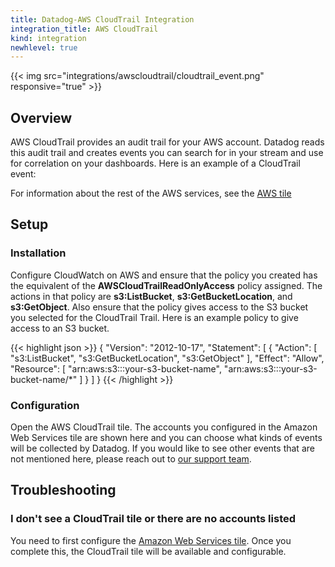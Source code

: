```yaml
---
title: Datadog-AWS CloudTrail Integration
integration_title: AWS CloudTrail
kind: integration
newhlevel: true
---
```


{{< img src="integrations/awscloudtrail/cloudtrail_event.png" responsive="true" >}}

## Overview

AWS CloudTrail provides an audit trail for your AWS account. Datadog reads this audit trail and creates events you can search for in your stream and use for correlation on your dashboards. Here is an example of a CloudTrail event:

For information about the rest of the AWS services, see the [AWS tile][1]

## Setup
### Installation

Configure CloudWatch on AWS and ensure that the policy you created has the equivalent of the **AWSCloudTrailReadOnlyAccess** policy assigned. The actions in that policy are **s3:ListBucket**, **s3:GetBucketLocation**, and **s3:GetObject**. Also ensure that the policy gives access to the S3 bucket you selected for the CloudTrail Trail. Here is an example policy to give access to an S3 bucket.

{{< highlight json >}}
{
  "Version": "2012-10-17",
  "Statement": [
  {
    "Action": [
      "s3:ListBucket",
      "s3:GetBucketLocation",
      "s3:GetObject"
    ],
    "Effect": "Allow",
    "Resource": [
      "arn:aws:s3:::your-s3-bucket-name",
      "arn:aws:s3:::your-s3-bucket-name/*"
    ]
  } ]
}
{{< /highlight >}}


### Configuration

Open the AWS CloudTrail tile. The accounts you configured in the Amazon Web Services tile are shown here and you can choose what kinds of events will be collected by Datadog. If you would like to see other events that are not mentioned here, please reach out to [our support team][2].


## Troubleshooting

### I don't see a CloudTrail tile or there are no accounts listed

You need to first configure the [Amazon Web Services tile][1]. Once you complete this, the CloudTrail tile will be available and configurable.

[1]: /integrations/aws
[2]: /help
